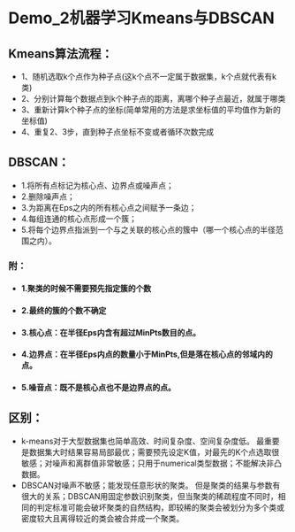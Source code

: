 # Demo_2机器学习Kmeans与DBSCAN
## Kmeans算法流程：
* 1、随机选取k个点作为种子点(这k个点不一定属于数据集，k个点就代表有k类)
* 2、分别计算每个数据点到k个种子点的距离，离哪个种子点最近，就属于哪类
* 3、重新计算k个种子点的坐标(简单常用的方法是求坐标值的平均值作为新的坐标值)
* 4、重复2、3步，直到种子点坐标不变或者循环次数完成

## DBSCAN：
* 1.将所有点标记为核心点、边界点或噪声点；
* 2.删除噪声点；
* 3.为距离在Eps之内的所有核心点之间赋予一条边；
* 4.每组连通的核心点形成一个簇；
* 5.将每个边界点指派到一个与之关联的核心点的簇中（哪一个核心点的半径范围之内）。
### 附：
* #### 1.聚类的时候不需要预先指定簇的个数
* #### 2.最终的簇的个数不确定
* #### 3.核心点：在半径Eps内含有超过MinPts数目的点。
* #### 4.边界点：在半径Eps内点的数量小于MinPts,但是落在核心点的邻域内的点。
* #### 5.噪音点：既不是核心点也不是边界点的点。


## 区别：
+ k-means对于大型数据集也简单高效、时间复杂度、空间复杂度低。 最重要是数据集大时结果容易局部最优；需要预先设定K值，对最先的K个点选取很敏感；对噪声和离群值非常敏感；只用于numerical类型数据；不能解决非凸数据。
+ DBSCAN对噪声不敏感；能发现任意形状的聚类。 但是聚类的结果与参数有很大的关系；DBSCAN用固定参数识别聚类，但当聚类的稀疏程度不同时，相同的判定标准可能会破坏聚类的自然结构，即较稀的聚类会被划分为多个类或密度较大且离得较近的类会被合并成一个聚类。